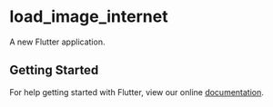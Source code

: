 # load_image_internet

A new Flutter application.

## Getting Started

For help getting started with Flutter, view our online
[documentation](https://flutter.io/).
